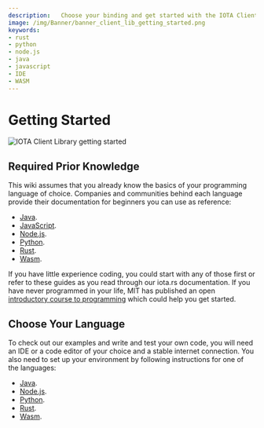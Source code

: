 ```yaml
---
description:   Choose your binding and get started with the IOTA Client Library. 
image: /img/Banner/banner_client_lib_getting_started.png
keywords:
- rust
- python
- node.js
- java
- javascript
- IDE
- WASM
---
```

# Getting Started

![IOTA Client Library getting started](/img/Banner/banner_client_lib_getting_started.png)

## Required Prior Knowledge

This wiki assumes that you already know the basics of your programming language of choice. Companies and communities
behind each language provide their documentation for beginners you can use as reference:

* [Java](https://www.java.com/).
* [JavaScript](https://www.w3schools.com/js/).
* [Node.js](https://nodejs.org/en/docs/guides/).
* [Python](https://www.python.org/about/gettingstarted/).
* [Rust](https://www.rust-lang.org/learn/get-started).
* [Wasm](https://webassembly.org/).

If you have little experience coding, you could start with any of those first or refer to these guides as you read
through our iota.rs documentation. If you have never programmed in your life, MIT has published an
open [introductory course to programming](https://ocw.mit.edu/courses/intro-programming/#general) which could help you
get started.

## Choose Your Language

To check out our examples and write and test your own code, you will need an IDE or a code editor of your choice and a
stable internet connection. You also need to set up your environment by following instructions for one of the
languages:

* [Java](./java/getting_started.md).
* [Node.js](./nodejs.md).
* [Python](./python.md).
* [Rust](./rust.md).
* [Wasm](./wasm.md).
